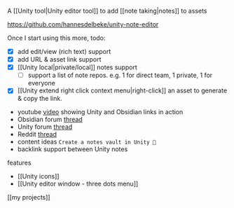 A [[Unity tool|Unity editor tool]] to add [[note taking|notes]] to assets

https://github.com/hannesdelbeke/unity-note-editor

Once I start using this more, todo:
- [x] add edit/view (rich text) support
- [x] add URL & asset link support
- [x] [[Unity local|private/local]] notes support 
	- [ ] support a list of note repos. e.g. 1 for direct team, 1 private, 1 for everyone
- [x] [[Unity extend right click context menu|right-click]] an asset to generate & copy the link. 

- youtube [video](https://www.youtube.com/watch?v=MQsBkyL16wI) showing Unity and Obsidian links in action
- Obsidian forum [thread](https://forum.obsidian.md/t/obsidian-unity-bi-directional-links/98835)
- Unity forum [thread](https://discussions.unity.com/t/bringing-bi-directional-notes-to-unity/1622054)
- Reddit [thread](https://www.reddit.com/r/ObsidianMD/comments/1jl9gog/obsidian_unity_bidirectional_links/)
- content ideas `Create a notes vault in Unity 🤯`
- backlink support between Unity notes

features
- [[Unity icons]]
- [[Unity editor window - three dots menu]]

[[my projects]]
